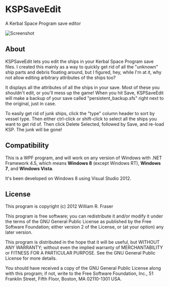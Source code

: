 KSPSaveEdit
===========

A Kerbal Space Program save editor

![Screenshot](http://cloud.github.com/downloads/wfraser/KSPSaveEdit/screenshot1.png "Screenshot")

About
-----

KSPSaveEdit lets you edit the ships in your Kerbal Space Program save files.
I created this mainly as a way to quickly get rid of all the "unknown" ship parts and debris floating around, but I figured, hey, while I'm at it, why not allow editing arbitrary attributes of the ships too?

It displays all the attributes of all the ships in your save.
Most of these you shouldn't edit, or you'll mess up the game!
When you hit Save, KSPSaveEdit will make a backup of your save called "persistent_backup.sfs" right next to the original, just in case.

To easily get rid of junk ships, click the "type" column header to sort by vessel type.
Then either ctrl-click or shift-click to select all the ships you want to get rid of.
Then click Delete Selected, followed by Save, and re-load KSP. The junk will be gone!

Compatibility
-------------

This is a WPF program, and will work on any version of Windows with .NET Framework 4.5, which means __Windows 8__ (except Windows RT), __Windows 7__, and __Windows Vista__.

It's been developed on Windows 8 using Visual Studio 2012.

License
-------

This program is copyright (c) 2012 William R. Fraser

This program is free software; you can redistribute it and/or modify it under the terms of the GNU General Public License as published by the Free Software Foundation; either version 2 of the License, or (at your option) any later version.

This program is distributed in the hope that it will be useful, but WITHOUT ANY WARRANTY; without even the implied warranty of MERCHANTABILITY or FITNESS FOR A PARTICULAR PURPOSE.
See the GNU General Public License for more details.

You should have received a copy of the GNU General Public License along with this program; if not, write to the Free Software Foundation, Inc., 51 Franklin Street, Fifth Floor, Boston, MA 02110-1301 USA.
